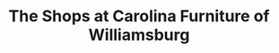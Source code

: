 ---
title: "The Shops at Carolina Furniture of Williamsburg"
url: /williamsburg/the-shops-at-carolina-furniture-of-williamsburg/
shop: Möbel
---